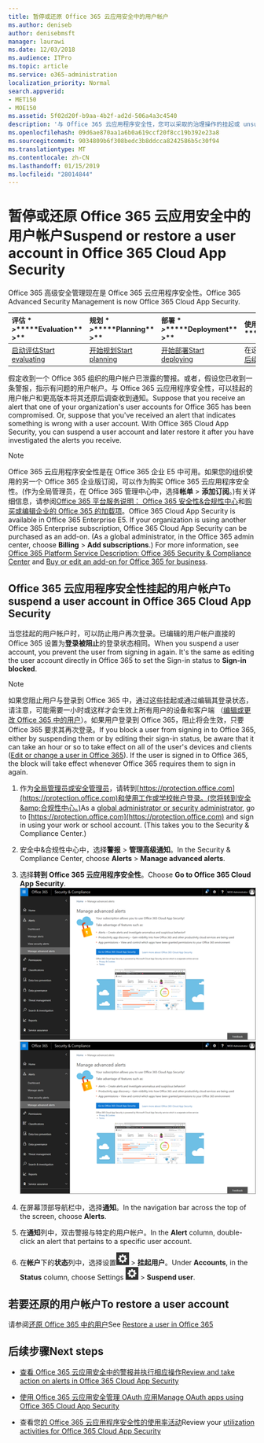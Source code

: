 ```yaml
---
title: 暂停或还原 Office 365 云应用安全中的用户帐户
ms.author: deniseb
author: denisebmsft
manager: laurawi
ms.date: 12/03/2018
ms.audience: ITPro
ms.topic: article
ms.service: o365-administration
localization_priority: Normal
search.appverid:
- MET150
- MOE150
ms.assetid: 5f02d20f-b9aa-4b2f-ad2d-506a4a3c4540
description: '与 Office 365 云应用程序安全性，您可以采取的治理操作的挂起或 unsuspend 的用户帐户。 '
ms.openlocfilehash: 09d6ae870aa1a6b0a619ccf20f8cc19b392e23a8
ms.sourcegitcommit: 9034809b6f308bedc3b8ddcca8242586b5c30f94
ms.translationtype: MT
ms.contentlocale: zh-CN
ms.lasthandoff: 01/15/2019
ms.locfileid: "28014844"
---
```

# <a name="suspend-or-restore-a-user-account-in-office-365-cloud-app-security"></a><span data-ttu-id="bbf03-103">暂停或还原 Office 365 云应用安全中的用户帐户</span><span class="sxs-lookup"><span data-stu-id="bbf03-103">Suspend or restore a user account in Office 365 Cloud App Security</span></span>

<span data-ttu-id="bbf03-104">Office 365 高级安全管理现在是 Office 365 云应用程序安全性。</span><span class="sxs-lookup"><span data-stu-id="bbf03-104">Office 365 Advanced Security Management is now Office 365 Cloud App Security.</span></span>
  
|<span data-ttu-id="bbf03-105">评估 \* *\>*\*</span><span class="sxs-lookup"><span data-stu-id="bbf03-105">\*\*\*\*Evaluation\*\* \>\*\*</span></span>|<span data-ttu-id="bbf03-106">规划 \* *\>*\*</span><span class="sxs-lookup"><span data-stu-id="bbf03-106">\*\*\*\*Planning\*\* \>\*\*</span></span>|<span data-ttu-id="bbf03-107">部署 \* *\>*\*</span><span class="sxs-lookup"><span data-stu-id="bbf03-107">\*\*\*\*Deployment\*\* \>\*\*</span></span>|<span data-ttu-id="bbf03-108">使用率 \*\*\*</span><span class="sxs-lookup"><span data-stu-id="bbf03-108">\*\*\*\*Utilization\*\*\*\*</span></span>|
|:-----|:-----|:-----|:-----|
|[<span data-ttu-id="bbf03-109">启动评估</span><span class="sxs-lookup"><span data-stu-id="bbf03-109">Start evaluating</span></span>](office-365-cas-overview.md) <br/> |[<span data-ttu-id="bbf03-110">开始规划</span><span class="sxs-lookup"><span data-stu-id="bbf03-110">Start planning</span></span>](get-ready-for-office-365-cas.md) <br/> |[<span data-ttu-id="bbf03-111">开始部署</span><span class="sxs-lookup"><span data-stu-id="bbf03-111">Start deploying</span></span>](turn-on-office-365-cas.md) <br/> |<span data-ttu-id="bbf03-112">在这里 ！</span><span class="sxs-lookup"><span data-stu-id="bbf03-112">You are here!</span></span>  <br/> [<span data-ttu-id="bbf03-113">后续步骤</span><span class="sxs-lookup"><span data-stu-id="bbf03-113">Next steps</span></span>](suspend-or-restore-an-account-in-ocas.md#nextsteps) <br/> |
   
<span data-ttu-id="bbf03-p101">假定收到一个 Office 365 组织的用户帐户已泄露的警报。或者，假设您已收到一条警报，指示有问题的用户帐户。与 Office 365 云应用程序安全性，可以挂起的用户帐户和更高版本将其还原后调查收到通知。</span><span class="sxs-lookup"><span data-stu-id="bbf03-p101">Suppose that you receive an alert that one of your organization's user accounts for Office 365 has been compromised. Or, suppose that you've received an alert that indicates something is wrong with a user account. With Office 365 Cloud App Security, you can suspend a user account and later restore it after you have investigated the alerts you receive.</span></span>
  
> [!NOTE]
> <span data-ttu-id="bbf03-p102">Office 365 云应用程序安全性是在 Office 365 企业 E5 中可用。如果您的组织使用的另一个 Office 365 企业版订阅，可以作为购买 Office 365 云应用程序安全性。(作为全局管理员，在 Office 365 管理中心中，选择**帐单** \> **添加订阅**。)有关详细信息，请参阅[Office 365 平台服务说明： Office 365 安全性&amp;合规性中心](https://technet.microsoft.com/en-us/library/dn933793.aspx)和[购买或编辑企业的 Office 365 的加载项](https://support.office.com/article/4e7b57d6-b93b-457d-aecd-0ea58bff07a6)。</span><span class="sxs-lookup"><span data-stu-id="bbf03-p102">Office 365 Cloud App Security is available in Office 365 Enterprise E5. If your organization is using another Office 365 Enterprise subscription, Office 365 Cloud App Security can be purchased as an add-on. (As a global administrator, in the Office 365 admin center, choose **Billing** \> **Add subscriptions**.) For more information, see [Office 365 Platform Service Description: Office 365 Security &amp; Compliance Center](https://technet.microsoft.com/en-us/library/dn933793.aspx) and [Buy or edit an add-on for Office 365 for business](https://support.office.com/article/4e7b57d6-b93b-457d-aecd-0ea58bff07a6).</span></span> 
  
## <a name="to-suspend-a-user-account-in-office-365-cloud-app-security"></a><span data-ttu-id="bbf03-120">Office 365 云应用程序安全性挂起的用户帐户</span><span class="sxs-lookup"><span data-stu-id="bbf03-120">To suspend a user account in Office 365 Cloud App Security</span></span>

<span data-ttu-id="bbf03-p103">当您挂起的用户帐户时，可以防止用户再次登录。已编辑的用户帐户直接的 Office 365 设置为**登录被阻止**的登录状态相同。</span><span class="sxs-lookup"><span data-stu-id="bbf03-p103">When you suspend a user account, you prevent the user from signing in again. It's the same as editing the user account directly in Office 365 to set the Sign-in status to **Sign-in blocked**.</span></span>
  
> [!NOTE]
> <span data-ttu-id="bbf03-p104">如果您阻止用户与登录到 Office 365 中，通过这些挂起或通过编辑其登录状态，请注意，可能需要一小时或这样才会生效上所有用户的设备和客户端 （[编辑或更改 Office 365 中的用户](https://support.office.com/article/42BB3F17-8F9D-4182-B434-5F1C8024E614#SingleUserPreview)）。如果用户登录到 Office 365，阻止将会生效，只要 Office 365 要求其再次登录。</span><span class="sxs-lookup"><span data-stu-id="bbf03-p104">If you block a user from signing in to Office 365, either by suspending them or by editing their sign-in status, be aware that it can take an hour or so to take effect on all of the user's devices and clients ([Edit or change a user in Office 365](https://support.office.com/article/42BB3F17-8F9D-4182-B434-5F1C8024E614#SingleUserPreview)). If the user is signed in to Office 365, the block will take effect whenever Office 365 requires them to sign in again.</span></span> 
  
1. <span data-ttu-id="bbf03-p105">作为[全局管理员或安全管理员](permissions-in-the-security-and-compliance-center.md)，请转到[https://protection.office.com](https://protection.office.com)和使用工作或学校帐户登录。(您将转到安全&amp;合规性中心。)</span><span class="sxs-lookup"><span data-stu-id="bbf03-p105">As a [global administrator or security administrator](permissions-in-the-security-and-compliance-center.md), go to [https://protection.office.com](https://protection.office.com) and sign in using your work or school account. (This takes you to the Security &amp; Compliance Center.)</span></span> 
    
2. <span data-ttu-id="bbf03-127">安全中&amp;合规性中心中，选择**警报** \> **管理高级通知**。</span><span class="sxs-lookup"><span data-stu-id="bbf03-127">In the Security &amp; Compliance Center, choose **Alerts** \> **Manage advanced alerts**.</span></span>
    
3. <span data-ttu-id="bbf03-128">选择**转到 Office 365 云应用程序安全性**。</span><span class="sxs-lookup"><span data-stu-id="bbf03-128">Choose **Go to Office 365 Cloud App Security**.</span></span><br><span data-ttu-id="bbf03-129">![安全中&amp;合规性中心中，选择管理高级通知转到 Office 365 云应用程序安全性](media/958632d4-03e3-4ade-8e22-d5509db6fca7.png)</span><span class="sxs-lookup"><span data-stu-id="bbf03-129">![In the Security &amp; Compliance Center, choose Manage Advanced Alerts to go to Office 365 Cloud App Security](media/958632d4-03e3-4ade-8e22-d5509db6fca7.png)</span></span><br>
  
4. <span data-ttu-id="bbf03-130">在屏幕顶部导航栏中，选择**通知**。</span><span class="sxs-lookup"><span data-stu-id="bbf03-130">In the navigation bar across the top of the screen, choose **Alerts**.</span></span>
    
5. <span data-ttu-id="bbf03-131">在**通知**列中，双击警报与特定的用户帐户。</span><span class="sxs-lookup"><span data-stu-id="bbf03-131">In the **Alert** column, double-click an alert that pertains to a specific user account.</span></span> 
    
6. <span data-ttu-id="bbf03-132">在**帐户**下的**状态**列中，选择设置![设置图标](media/e01b75cc-b28f-4b83-8f86-b1b13dc27ab2.png) \> **挂起用户**。</span><span class="sxs-lookup"><span data-stu-id="bbf03-132">Under **Accounts**, in the **Status** column, choose Settings ![settings icon](media/e01b75cc-b28f-4b83-8f86-b1b13dc27ab2.png) \> **Suspend user**.</span></span>
    
## <a name="to-restore-a-user-account"></a><span data-ttu-id="bbf03-133">若要还原的用户帐户</span><span class="sxs-lookup"><span data-stu-id="bbf03-133">To restore a user account</span></span>

<span data-ttu-id="bbf03-134">请参阅[还原 Office 365 中的用户](https://support.office.com/article/2c261e42-5dd1-48b0-845f-2a016d29cfc1)</span><span class="sxs-lookup"><span data-stu-id="bbf03-134">See [Restore a user in Office 365](https://support.office.com/article/2c261e42-5dd1-48b0-845f-2a016d29cfc1)</span></span>
  
## <a name="next-steps"></a><span data-ttu-id="bbf03-135">后续步骤</span><span class="sxs-lookup"><span data-stu-id="bbf03-135">Next steps</span></span>

- [<span data-ttu-id="bbf03-136">查看 Office 365 云应用安全中的警报并执行相应操作</span><span class="sxs-lookup"><span data-stu-id="bbf03-136">Review and take action on alerts in Office 365 Cloud App Security</span></span>](review-office-365-cas-alerts.md)
    
- [<span data-ttu-id="bbf03-137">使用 Office 365 云应用安全管理 OAuth 应用</span><span class="sxs-lookup"><span data-stu-id="bbf03-137">Manage OAuth apps using Office 365 Cloud App Security</span></span>](manage-app-permissions-in-ocas.md)
    
- <span data-ttu-id="bbf03-138">查看您[的 Office 365 云应用程序安全性的使用率活动](utilization-activities-for-ocas.md)</span><span class="sxs-lookup"><span data-stu-id="bbf03-138">Review your [utilization activities for Office 365 Cloud App Security](utilization-activities-for-ocas.md)</span></span>
    

